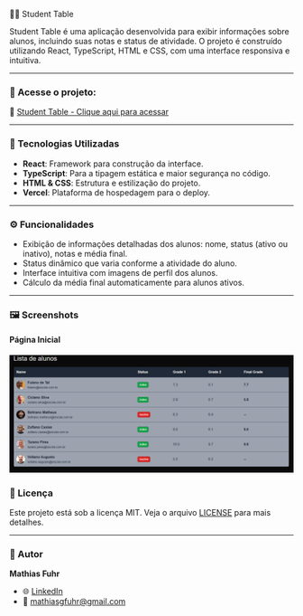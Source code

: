 🧑‍🎓 Student Table

Student Table é uma aplicação desenvolvida para exibir informações sobre alunos, incluindo suas notas e status de atividade. O projeto é construído utilizando React, TypeScript, HTML e CSS, com uma interface responsiva e intuitiva.

---

### 🚀 Acesse o projeto:
🔗 [Student Table - Clique aqui para acessar](https://tabela-estudantes-jdsp.vercel.app/)

---

### 🔧 Tecnologias Utilizadas
- **React**: Framework para construção da interface.
- **TypeScript**: Para a tipagem estática e maior segurança no código.
- **HTML & CSS**: Estrutura e estilização do projeto.
- **Vercel**: Plataforma de hospedagem para o deploy.

---

### ⚙️ Funcionalidades
- Exibição de informações detalhadas dos alunos: nome, status (ativo ou inativo), notas e média final.
- Status dinâmico que varia conforme a atividade do aluno.
- Interface intuitiva com imagens de perfil dos alunos.
- Cálculo da média final automaticamente para alunos ativos.

---

### 🖼 Screenshots
#### Página Inicial
![Página Inicial](./src/assets/tabelaEstudantes.png)


### 📄 Licença
Este projeto está sob a licença MIT. Veja o arquivo [LICENSE](LICENSE) para mais detalhes.

---

### 👤 Autor
**Mathias Fuhr**  
- 🌐 [LinkedIn](https://www.linkedin.com/in/mathiasgilvanfuhr/)  
- 📧 mathiasgfuhr@gmail.com

